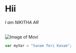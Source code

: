 # Hii 
###### I am NIKITHA AR
![Image of Movi](https://m.media-amazon.com/images/M/MV5BMTQ3ZTJkYjItNTRhOC00ZjQ2LTgxMzgtZjE3NDY0NTlhYjcxXkEyXkFqcGdeQXVyOTA3MTM0MTM@._V1_.jpg)
``` javascript
var myVar = "Sanam Teri Kasam";
```

